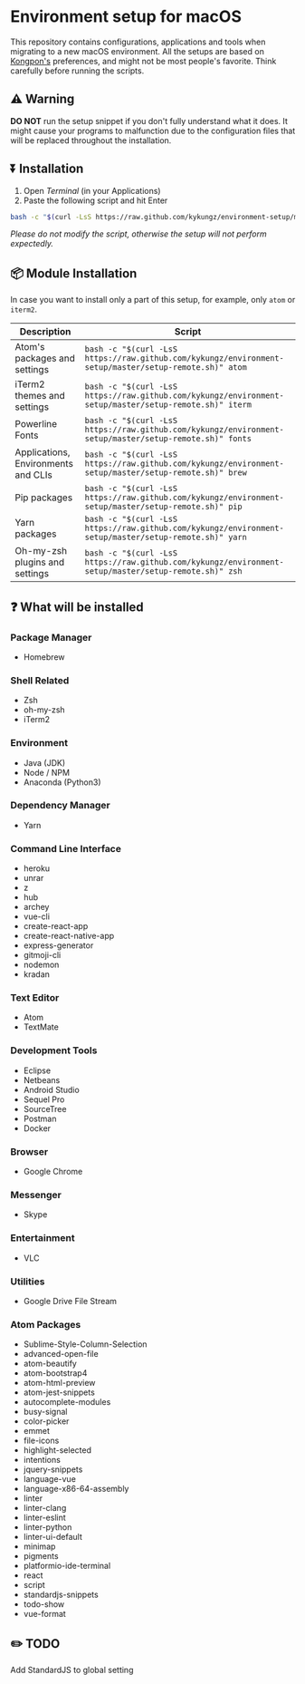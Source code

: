 # Environment setup for macOS
This repository contains configurations, applications and tools when migrating to a new macOS environment. All the setups are based on [Kongpon's](https://github.com/kykungz) preferences, and might not be most people's favorite. Think carefully before running the scripts.

## ⚠️ Warning
**DO NOT** run the setup snippet if you don't fully understand what it does. It might cause your programs to malfunction due to the configuration files that will be replaced throughout the installation.

## ⏬ Installation
1. Open *Terminal* (in your Applications)
2. Paste the following script and hit Enter
```bash
bash -c "$(curl -LsS https://raw.github.com/kykungz/environment-setup/master/setup-remote.sh)"
```
*Please do not modify the script, otherwise the setup will not perform expectedly.*

## 📦 Module Installation
In case you want to install only a part of this setup, for example, only `atom` or `iterm2`.

| Description | Script |
|-|-|
| Atom's packages and settings | `bash -c "$(curl -LsS https://raw.github.com/kykungz/environment-setup/master/setup-remote.sh)" atom`
| iTerm2 themes and settings | `bash -c "$(curl -LsS https://raw.github.com/kykungz/environment-setup/master/setup-remote.sh)" iterm`
| Powerline Fonts | `bash -c "$(curl -LsS https://raw.github.com/kykungz/environment-setup/master/setup-remote.sh)" fonts`
| Applications, Environments and CLIs | `bash -c "$(curl -LsS https://raw.github.com/kykungz/environment-setup/master/setup-remote.sh)" brew`
| Pip packages | `bash -c "$(curl -LsS https://raw.github.com/kykungz/environment-setup/master/setup-remote.sh)" pip`
| Yarn packages | `bash -c "$(curl -LsS https://raw.github.com/kykungz/environment-setup/master/setup-remote.sh)" yarn`
| Oh-my-zsh plugins and settings | `bash -c "$(curl -LsS https://raw.github.com/kykungz/environment-setup/master/setup-remote.sh)" zsh`

## ❓ What will be installed
### Package Manager
- Homebrew

### Shell Related
- Zsh
- oh-my-zsh
- iTerm2

### Environment
- Java (JDK)
- Node / NPM
- Anaconda (Python3)

### Dependency Manager
- Yarn

### Command Line Interface
- heroku
- unrar
- z
- hub
- archey
- vue-cli
- create-react-app
- create-react-native-app
- express-generator
- gitmoji-cli
- nodemon
- kradan

### Text Editor
- Atom
- TextMate

### Development Tools
- Eclipse
- Netbeans
- Android Studio
- Sequel Pro
- SourceTree
- Postman
- Docker

### Browser
- Google Chrome

### Messenger
- Skype

### Entertainment
- VLC

### Utilities
- Google Drive File Stream

### Atom Packages
- Sublime-Style-Column-Selection
- advanced-open-file
- atom-beautify
- atom-bootstrap4
- atom-html-preview
- atom-jest-snippets
- autocomplete-modules
- busy-signal
- color-picker
- emmet
- file-icons
- highlight-selected
- intentions
- jquery-snippets
- language-vue
- language-x86-64-assembly
- linter
- linter-clang
- linter-eslint
- linter-python
- linter-ui-default
- minimap
- pigments
- platformio-ide-terminal
- react
- script
- standardjs-snippets
- todo-show
- vue-format

## ✏️ TODO
Add StandardJS to global setting
